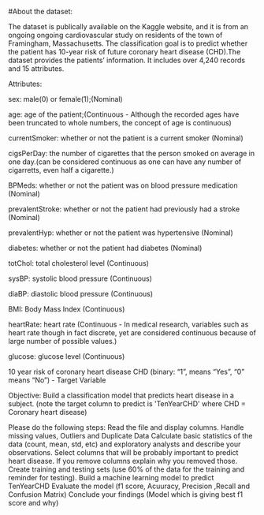 #About the dataset:

The dataset is publically available on the Kaggle website, and it is from an ongoing ongoing cardiovascular study on residents of the town of Framingham, Massachusetts. The classification goal is to predict whether the patient has 10-year risk of future coronary heart disease (CHD).The dataset provides the patients’ information. It includes over 4,240 records and 15 attributes.

Attributes:

sex: male(0) or female(1);(Nominal)

age: age of the patient;(Continuous - Although the recorded ages have been truncated to whole numbers, the concept of age is continuous)

currentSmoker: whether or not the patient is a current smoker (Nominal)

cigsPerDay: the number of cigarettes that the person smoked on average in one day.(can be considered continuous as one can have any number of cigarretts, even half a cigarette.)

BPMeds: whether or not the patient was on blood pressure medication (Nominal)

prevalentStroke: whether or not the patient had previously had a stroke (Nominal)

prevalentHyp: whether or not the patient was hypertensive (Nominal)

diabetes: whether or not the patient had diabetes (Nominal)

totChol: total cholesterol level (Continuous)

sysBP: systolic blood pressure (Continuous)

diaBP: diastolic blood pressure (Continuous)

BMI: Body Mass Index (Continuous)

heartRate: heart rate (Continuous - In medical research, variables such as heart rate though in fact discrete, yet are considered continuous because of large number of possible values.)

glucose: glucose level (Continuous)

10 year risk of coronary heart disease CHD (binary: “1”, means “Yes”, “0” means “No”) - Target Variable

Objective: Build a classification model that predicts heart disease in a subject. (note the target column to predict is 'TenYearCHD' where CHD = Coronary heart disease) 

Please do the following steps: 
Read the file and display columns.
Handle missing values, Outliers and Duplicate Data
Calculate basic statistics of the data (count, mean, std, etc) and exploratory analysts and describe your observations.
Select columns that will be probably important to predict heart disease.
If you remove columns explain why you removed those.
Create training and testing sets (use 60% of the data for the training and reminder for testing).
Build a machine learning model to predict TenYearCHD
Evaluate the model (f1 score, Acuuracy, Precision ,Recall and Confusion Matrix)
Conclude your findings (Model which is giving best f1 score and why)
